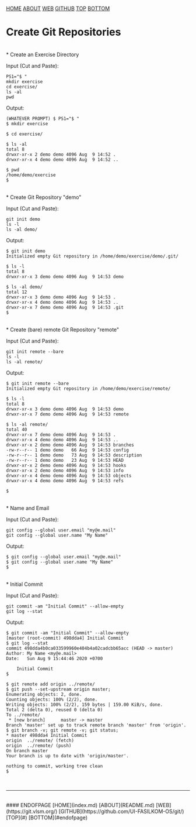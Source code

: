 ---
---

[HOME](index.md)
[ABOUT](README.md)
[WEB](https://git.vlsm.org/)
[GITHUB](https://github.com/UI-FASILKOM-OS/git/)
[TOP](#)
[BOTTOM](#endofpage)

# Create Git Repositories

<br>
* Create an Exercise Directory

Input (Cut and Paste):
```
PS1="$ "
mkdir exercise
cd exercise/
ls -al
pwd
```

Output:
```
(WHATEVER PROMPT) $ PS1="$ "
$ mkdir exercise

$ cd exercise/

$ ls -al
total 8
drwxr-xr-x 2 demo demo 4096 Aug  9 14:52 .
drwxr-xr-x 4 demo demo 4096 Aug  9 14:52 ..

$ pwd
/home/demo/exercise
$
```

<br>
* Create Git Repository "demo"

Input (Cut and Paste):
```
git init demo
ls -l
ls -al demo/
```

Output:
```
$ git init demo
Initialized empty Git repository in /home/demo/exercise/demo/.git/

$ ls -l
total 8
drwxr-xr-x 3 demo demo 4096 Aug  9 14:53 demo

$ ls -al demo/
total 12
drwxr-xr-x 3 demo demo 4096 Aug  9 14:53 .
drwxr-xr-x 4 demo demo 4096 Aug  9 14:53 ..
drwxr-xr-x 7 demo demo 4096 Aug  9 14:53 .git
$
```

<br>
* Create (bare) remote Git Repository "remote"

Input (Cut and Paste):
```
git init remote --bare
ls -l
ls -al remote/
```

Output:
```
$ git init remote --bare
Initialized empty Git repository in /home/demo/exercise/remote/

$ ls -l
total 8
drwxr-xr-x 3 demo demo 4096 Aug  9 14:53 demo
drwxr-xr-x 7 demo demo 4096 Aug  9 14:53 remote

$ ls -al remote/
total 40
drwxr-xr-x 7 demo demo 4096 Aug  9 14:53 .
drwxr-xr-x 4 demo demo 4096 Aug  9 14:53 ..
drwxr-xr-x 2 demo demo 4096 Aug  9 14:53 branches
-rw-r--r-- 1 demo demo   66 Aug  9 14:53 config
-rw-r--r-- 1 demo demo   73 Aug  9 14:53 description
-rw-r--r-- 1 demo demo   23 Aug  9 14:53 HEAD
drwxr-xr-x 2 demo demo 4096 Aug  9 14:53 hooks
drwxr-xr-x 2 demo demo 4096 Aug  9 14:53 info
drwxr-xr-x 4 demo demo 4096 Aug  9 14:53 objects
drwxr-xr-x 4 demo demo 4096 Aug  9 14:53 refs

$ 
```

<br>
* Name and Email

Input (Cut and Paste):
```
git config --global user.email "my@e.mail"
git config --global user.name "My Name"
```

Output:
```
$ git config --global user.email "my@e.mail"
$ git config --global user.name "My Name"
$
```

<br>
* Initial Commit

Input (Cut and Paste):
```
git commit -am "Initial Commit" --allow-empty
git log --stat
```

Output:
```
$ git commit -am "Initial Commit" --allow-empty
[master (root-commit) 498dda4] Initial Commit
$ git log --stat
commit 498dda4b0ca033599960e404b4a02cadcbb65acc (HEAD -> master)
Author: My Name <my@e.mail>
Date:   Sun Aug 9 15:44:46 2020 +0700

    Initial Commit
$ 
```

```
$ git remote add origin ../remote/
$ git push --set-upstream origin master;
Enumerating objects: 2, done.
Counting objects: 100% (2/2), done.
Writing objects: 100% (2/2), 159 bytes | 159.00 KiB/s, done.
Total 2 (delta 0), reused 0 (delta 0)
To ../remote/
 * [new branch]      master -> master
Branch 'master' set up to track remote branch 'master' from 'origin'.
$ git branch -v; git remote -v; git status;
* master 498dda4 Initial Commit
origin	../remote/ (fetch)
origin	../remote/ (push)
On branch master
Your branch is up to date with 'origin/master'.

nothing to commit, working tree clean
$ 
```

<br>
<hr>
<br>
#### ENDOFPAGE
[HOME](index.md)
[ABOUT](README.md)
[WEB](https://git.vlsm.org/)
[GITHUB](https://github.com/UI-FASILKOM-OS/git/)
[TOP](#)
[BOTTOM](#endofpage)
<br>

